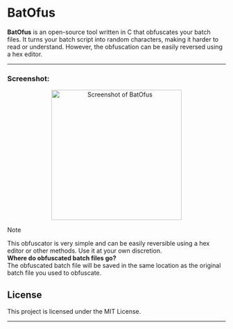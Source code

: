 # **BatOfus**

**BatOfus** is an open-source tool written in C that obfuscates your batch files. It turns your batch script into random characters, making it harder to read or understand. However, the obfuscation can be easily reversed using a hex editor.

---

### **Screenshot:**
<p align="center">
  <img src="" width="300" alt="Screenshot of BatOfus"/>
</p>

>[!NOTE]
> This obfuscator is very simple and can be easily reversible using a hex editor or other methods. Use it at your own discretion.  
> **Where do obfuscated batch files go?**  
> The obfuscated batch file will be saved in the same location as the original batch file you used to obfuscate.

## License

This project is licensed under the MIT License.

---